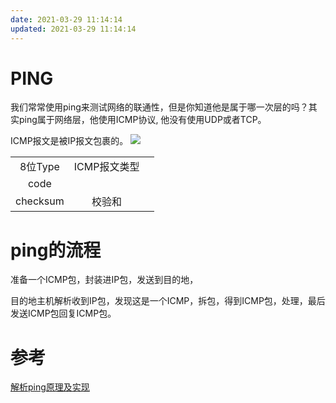 ```yaml
---
date: 2021-03-29 11:14:14
updated: 2021-03-29 11:14:14
---
```


# PING

我们常常使用ping来测试网络的联通性，但是你知道他是属于哪一次层的吗？其实ping属于网络层，他使用ICMP协议, 他没有使用UDP或者TCP。

<!-- more -->

ICMP报文是被IP报文包裹的。 ![](/images/image-2021-03-29-11.44.20.000.png)

|          |              |      |
| :------: | :----------: | :--: |
| 8位Type  | ICMP报文类型 |      |
|   code   |              |      |
| checksum |    校验和    |      |

# ping的流程

准备一个ICMP包，封装进IP包，发送到目的地，

目的地主机解析收到IP包，发现这是一个ICMP，拆包，得到ICMP包，处理，最后发送ICMP包回复ICMP包。



# 参考

[解析ping原理及实现](https://www.jianshu.com/p/14113212cd18)
